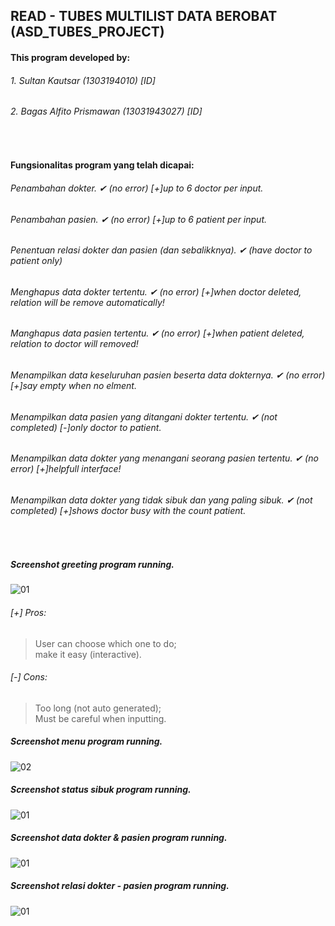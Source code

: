 ## READ - TUBES MULTILIST DATA BEROBAT (ASD_TUBES_PROJECT)

#### This program developed by:
###### 1. Sultan Kautsar (1303194010) [ID]
###### 2. Bagas Alfito Prismawan (13031943027) [ID]

<br>

#### Fungsionalitas program yang telah dicapai:
###### Penambahan dokter. ✔ (no error) [+]up to 6 doctor per input.
###### Penambahan pasien. ✔ (no error) [+]up to 6 patient per input.
###### Penentuan relasi dokter dan pasien (dan sebalikknya). ✔ (have doctor to patient only)
###### Menghapus data dokter tertentu. ✔ (no error) [+]when doctor deleted, relation will be remove automatically!
###### Manghapus data pasien tertentu. ✔ (no error) [+]when patient deleted, relation to doctor will removed!
###### Menampilkan data keseluruhan pasien beserta data dokternya. ✔ (no error) [+]say empty when no elment.
###### Menampilkan data pasien yang ditangani dokter tertentu. ✔  (not completed) [-]only doctor to patient.
###### Menampilkan data dokter yang menangani seorang pasien tertentu. ✔ (no error) [+]helpfull interface!
###### Menampilkan data dokter yang tidak sibuk dan yang paling sibuk. ✔ (not completed) [+]shows doctor busy with the count patient.

<br>

##### Screenshot greeting program running. <br>
![01](https://github.com/svzax/TubesMultiLinklist_ASD_DataBerobat/blob/master/Data%20Berobat/img/1.png)
###### [+] Pros:
> User can choose which one to do; <br>
> make it easy (interactive).
###### [-] Cons:
> Too long (not auto generated); <br>
> Must be careful when inputting.

##### Screenshot menu program running. <br>
![02](https://github.com/svzax/TubesMultiLinklist_ASD_DataBerobat/blob/master/Data%20Berobat/img/2.png)

##### Screenshot status sibuk program running. <br>
![01](https://github.com/svzax/TubesMultiLinklist_ASD_DataBerobat/blob/master/Data%20Berobat/img/3.png)

##### Screenshot data dokter & pasien program running. <br>
![01](https://github.com/svzax/TubesMultiLinklist_ASD_DataBerobat/blob/master/Data%20Berobat/img/4.png)

##### Screenshot relasi dokter - pasien program running. <br>
![01](https://github.com/svzax/TubesMultiLinklist_ASD_DataBerobat/blob/master/Data%20Berobat/img/5.png)
